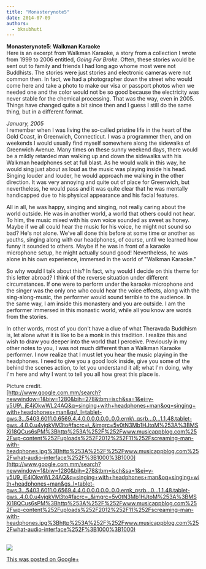 ```yaml
---
title: "Monasterynote5"
date: 2014-07-09
authors: 
  - bksubhuti
---
```


**Monasterynote5**: **Walkman Karaoke**  
Here is an excerpt from Walkman Karaoke, a story from a collection I wrote from 1999 to 2006 entitled, _Going For Broke_. Often, these stories would be sent out to family and friends I had long ago whome most were not Buddhists. The stories were just stories and electronic cameras were not common then. In fact, we had a photographer down the street who would come here and take a photo to make our visa or passport photos when we needed one and the color would not be so good because the electricity was never stable for the chemical processing. That was the way, even in 2005. Things have changed quite a bit since then and I guess I still do the same thing, but in a different format.  
  
_January, 2005_  
I remember when I was living the so-called pristine life in the heart of the Gold Coast, in Greenwich, Connecticut. I was a programmer then, and on weekends I would usually find myself somewhere along the sidewalks of Greenwich Avenue. Many times on these sunny weekend days, there would be a mildly retarded man walking up and down the sidewalks with his Walkman headphones set at full blast. As he would walk in this way, he would sing just about as loud as the music was playing inside his head. Singing louder and louder, he would approach me walking in the other direction. It was very annoying and quite out of place for Greenwich, but nevertheless, he would pass and it was quite clear that he was mentally handicapped due to his physical appearance and his facial features.  
  
All in all, he was happy, singing and singing, not really caring about the world outside. He was in another world, a world that others could not hear. To him, the music mixed with his own voice sounded as sweet as honey. Maybe if we all could hear the music for his voice, he might not sound so bad? He's not alone. We've all done this before at some time or another as youths, singing along with our headphones, of course, until we learned how funny it sounded to others. Maybe if he was in front of a karaoke microphone setup, he might actually sound good! Nevertheless, he was alone in his own experience, immersed in the world of "Walkman Karaoke."  
  
So why would I talk about this? In fact, why would I decide on this theme for this letter abroad? I think of the reverse situation under different circumstances. If one were to perform under the karaoke microphone and the singer was the only one who could hear the voice effects, along with the sing-along-music, the performer would sound terrible to the audience. In the same way, I am inside this monastery and you are outside. I am the performer immersed in this monastic world, while all you know are words from the stories.  
  
In other words, most of you don't have a clue of what Theravada Buddhism is, let alone what it is like to be a monk in this tradition. I realize this and wish to draw you deeper into the world that I perceive. Previously in my other notes to you, I was not much different than a Walkman Karaoke performer. I now realize that I must let you hear the music playing in the headphones. I need to give you a good look inside, give you some of the behind the scenes action, to let you understand it all; what I'm doing, why I'm here and why I want to tell you all how great this place is.  
  
Picture credit.  
[http://www.google.com.mm/search?newwindow=1&biw=1280&bih=278&tbm=isch&sa=1&ei=y-y5U9\_jE4jOkwWL24AQ&q=singing+with+headphones+man&oq=singing+with+headphones+man&gs\_l=tablet-gws.3...5403.6011.0.6569.4.4.0.0.0.0.0.0..0.0.ernk\_qsrb...0...1.1.48.tablet-gws..4.0.0.u4vjgkVM3to#facrc=\_&imgrc=5v0tN3Mb1HJtoM%253A%3BMSXi18QCus6sPM%3Bhttp%253A%252F%252Fwww.musicappblog.com%252Fwp-content%252Fuploads%252F2012%252F11%252Fscreaming-man-with-headphones.jpg%3Bhttp%253A%252F%252Fwww.musicappblog.com%252Fwhat-audio-interface%252F%3B1000%3B1000](http://www.google.com.mm/search?newwindow=1&biw=1280&bih=278&tbm=isch&sa=1&ei=y-y5U9_jE4jOkwWL24AQ&q=singing+with+headphones+man&oq=singing+with+headphones+man&gs_l=tablet-gws.3...5403.6011.0.6569.4.4.0.0.0.0.0.0..0.0.ernk_qsrb...0...1.1.48.tablet-gws..4.0.0.u4vjgkVM3to#facrc=_&imgrc=5v0tN3Mb1HJtoM%253A%3BMSXi18QCus6sPM%3Bhttp%253A%252F%252Fwww.musicappblog.com%252Fwp-content%252Fuploads%252F2012%252F11%252Fscreaming-man-with-headphones.jpg%3Bhttp%253A%252F%252Fwww.musicappblog.com%252Fwhat-audio-interface%252F%3B1000%3B1000)  
﻿

![](https://lh6.googleusercontent.com/-JxoDPED6HFM/U73Ijh8OiOI/AAAAAAAAJ3g/VmoWEvhX-uk/w506-h750/14%2B-%2B1)

[This was posted on Google+](https://plus.google.com/+BhikkhuSubhuti/posts/5CB31U3AhG1)